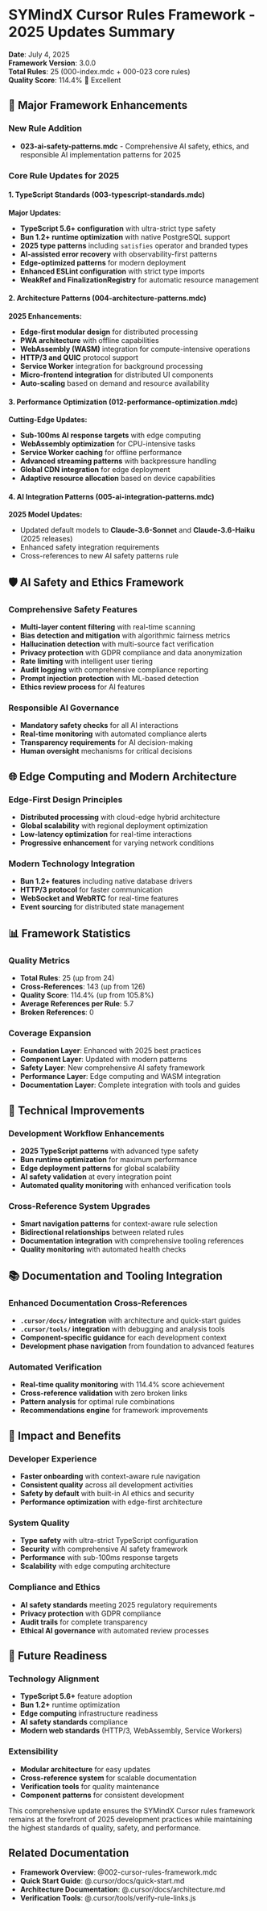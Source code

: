 # SYMindX Cursor Rules Framework - 2025 Updates Summary

**Date**: July 4, 2025  
**Framework Version**: 3.0.0  
**Total Rules**: 25 (000-index.mdc + 000-023 core rules)  
**Quality Score**: 114.4% 🌟 Excellent

## 🚀 Major Framework Enhancements

### New Rule Addition
- **023-ai-safety-patterns.mdc** - Comprehensive AI safety, ethics, and responsible AI implementation patterns for 2025

### Core Rule Updates for 2025

#### 1. TypeScript Standards (003-typescript-standards.mdc)
**Major Updates:**
- **TypeScript 5.6+ configuration** with ultra-strict type safety
- **Bun 1.2+ runtime optimization** with native PostgreSQL support
- **2025 type patterns** including `satisfies` operator and branded types
- **AI-assisted error recovery** with observability-first patterns
- **Edge-optimized patterns** for modern deployment
- **Enhanced ESLint configuration** with strict type imports
- **WeakRef and FinalizationRegistry** for automatic resource management

#### 2. Architecture Patterns (004-architecture-patterns.mdc)
**2025 Enhancements:**
- **Edge-first modular design** for distributed processing
- **PWA architecture** with offline capabilities
- **WebAssembly (WASM)** integration for compute-intensive operations
- **HTTP/3 and QUIC** protocol support
- **Service Worker** integration for background processing
- **Micro-frontend integration** for distributed UI components
- **Auto-scaling** based on demand and resource availability

#### 3. Performance Optimization (012-performance-optimization.mdc)
**Cutting-Edge Updates:**
- **Sub-100ms AI response targets** with edge computing
- **WebAssembly optimization** for CPU-intensive tasks
- **Service Worker caching** for offline performance
- **Advanced streaming patterns** with backpressure handling
- **Global CDN integration** for edge deployment
- **Adaptive resource allocation** based on device capabilities

#### 4. AI Integration Patterns (005-ai-integration-patterns.mdc)
**2025 Model Updates:**
- Updated default models to **Claude-3.6-Sonnet** and **Claude-3.6-Haiku** (2025 releases)
- Enhanced safety integration requirements
- Cross-references to new AI safety patterns rule

## 🛡️ AI Safety and Ethics Framework

### Comprehensive Safety Features
- **Multi-layer content filtering** with real-time scanning
- **Bias detection and mitigation** with algorithmic fairness metrics
- **Hallucination detection** with multi-source fact verification
- **Privacy protection** with GDPR compliance and data anonymization
- **Rate limiting** with intelligent user tiering
- **Audit logging** with comprehensive compliance reporting
- **Prompt injection protection** with ML-based detection
- **Ethics review process** for AI features

### Responsible AI Governance
- **Mandatory safety checks** for all AI interactions
- **Real-time monitoring** with automated compliance alerts
- **Transparency requirements** for AI decision-making
- **Human oversight** mechanisms for critical decisions

## 🌐 Edge Computing and Modern Architecture

### Edge-First Design Principles
- **Distributed processing** with cloud-edge hybrid architecture
- **Global scalability** with regional deployment optimization
- **Low-latency optimization** for real-time interactions
- **Progressive enhancement** for varying network conditions

### Modern Technology Integration
- **Bun 1.2+ features** including native database drivers
- **HTTP/3 protocol** for faster communication
- **WebSocket and WebRTC** for real-time features
- **Event sourcing** for distributed state management

## 📊 Framework Statistics

### Quality Metrics
- **Total Rules**: 25 (up from 24)
- **Cross-References**: 143 (up from 126)
- **Quality Score**: 114.4% (up from 105.8%)
- **Average References per Rule**: 5.7
- **Broken References**: 0

### Coverage Expansion
- **Foundation Layer**: Enhanced with 2025 best practices
- **Component Layer**: Updated with modern patterns
- **Safety Layer**: New comprehensive AI safety framework
- **Performance Layer**: Edge computing and WASM integration
- **Documentation Layer**: Complete integration with tools and guides

## 🔧 Technical Improvements

### Development Workflow Enhancements
- **2025 TypeScript patterns** with advanced type safety
- **Bun runtime optimization** for maximum performance
- **Edge deployment patterns** for global scalability
- **AI safety validation** at every integration point
- **Automated quality monitoring** with enhanced verification tools

### Cross-Reference System Upgrades
- **Smart navigation patterns** for context-aware rule selection
- **Bidirectional relationships** between related rules
- **Documentation integration** with comprehensive tooling references
- **Quality monitoring** with automated health checks

## 📚 Documentation and Tooling Integration

### Enhanced Documentation Cross-References
- **`.cursor/docs/` integration** with architecture and quick-start guides
- **`.cursor/tools/` integration** with debugging and analysis tools
- **Component-specific guidance** for each development context
- **Development phase navigation** from foundation to advanced features

### Automated Verification
- **Real-time quality monitoring** with 114.4% score achievement
- **Cross-reference validation** with zero broken links
- **Pattern analysis** for optimal rule combinations
- **Recommendations engine** for framework improvements

## 🎯 Impact and Benefits

### Developer Experience
- **Faster onboarding** with context-aware rule navigation
- **Consistent quality** across all development activities
- **Safety by default** with built-in AI ethics and security
- **Performance optimization** with edge-first architecture

### System Quality
- **Type safety** with ultra-strict TypeScript configuration
- **Security** with comprehensive AI safety framework
- **Performance** with sub-100ms response targets
- **Scalability** with edge computing architecture

### Compliance and Ethics
- **AI safety standards** meeting 2025 regulatory requirements
- **Privacy protection** with GDPR compliance
- **Audit trails** for complete transparency
- **Ethical AI governance** with automated review processes

## 🔮 Future Readiness

### Technology Alignment
- **TypeScript 5.6+** feature adoption
- **Bun 1.2+** runtime optimization
- **Edge computing** infrastructure readiness
- **AI safety standards** compliance
- **Modern web standards** (HTTP/3, WebAssembly, Service Workers)

### Extensibility
- **Modular architecture** for easy updates
- **Cross-reference system** for scalable documentation
- **Verification tools** for quality maintenance
- **Component patterns** for consistent development

This comprehensive update ensures the SYMindX Cursor rules framework remains at the forefront of 2025 development practices while maintaining the highest standards of quality, safety, and performance.

## Related Documentation
- **Framework Overview**: @002-cursor-rules-framework.mdc
- **Quick Start Guide**: @.cursor/docs/quick-start.md
- **Architecture Documentation**: @.cursor/docs/architecture.md
- **Verification Tools**: @.cursor/tools/verify-rule-links.js 